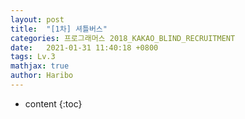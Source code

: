 ```yaml
---
layout: post
title:  "[1차] 셔틀버스"
categories: 프로그래머스 2018_KAKAO_BLIND_RECRUITMENT
date:   2021-01-31 11:40:18 +0800
tags: Lv.3 
mathjax: true
author: Haribo
---
```


* content
{:toc}